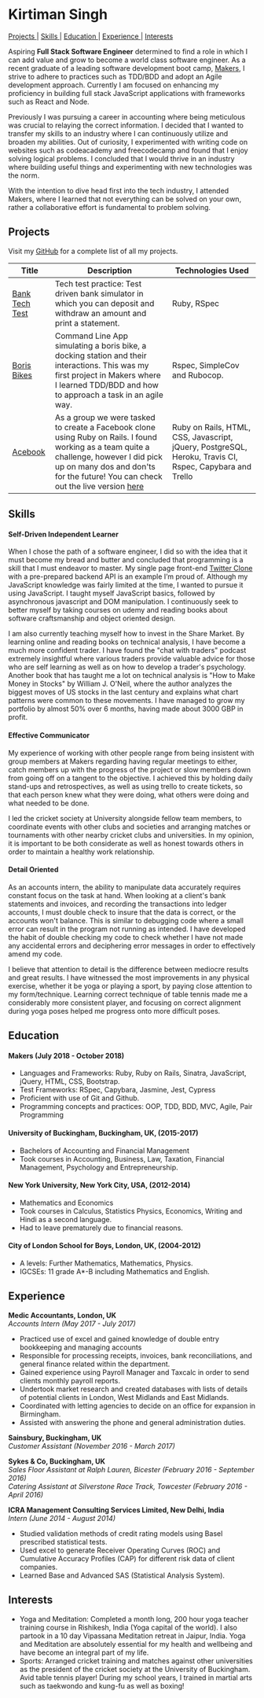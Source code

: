 # Kirtiman Singh

                                                                                                                   
[Projects ](#projects) |
[Skills ](#skills) |
[Education ](#education) |
[Experience ](#experience) |
[Interests ](#interests)


Aspiring **Full Stack Software Engineer** determined to find a role in which I can add value and grow to become a world class software engineer. As a recent graduate of a leading software development boot camp, [Makers](https://makers.tech/), I strive to adhere to practices such as TDD/BDD and adopt an Agile development approach. Currently I am focused on enhancing my proficiency in building full stack JavaScript applications with frameworks such as React and Node.

Previously I was pursuing a career in accounting where being meticulous was crucial to relaying the correct information. I decided that I wanted to transfer my skills to an industry where I can continuously utilize and broaden my abilities. Out of curiosity, I experimented with writing code on websites such as codeacademy and freecodecamp and found that I enjoy solving logical problems. I concluded that I would thrive in an industry where building useful things and experimenting with new technologies was the norm.

With the intention to dive head first into the tech industry, I attended Makers, where I learned that not everything can be solved on your own, rather a collaborative effort is fundamental to problem solving.


## Projects
Visit my [GitHub](https://github.com/kirtimansingh93 "Checkout my Github!") for a complete list of all my projects.

| Title | Description | Technologies Used |
|--|--|--|
| [Bank Tech Test](https://github.com/kirtimansingh93/Bank-Tech-Test) | Tech test practice: Test driven bank simulator in which you can deposit and withdraw an amount and print a statement.   | Ruby, RSpec |
| [Boris Bikes](https://github.com/kirtimansingh93/Boris-Bikes) | Command Line App simulating a boris bike, a docking station and their interactions. This was my first project in Makers where I learned TDD/BDD and how to approach a task in an agile way. | Rspec, SimpleCov and Rubocop. |
| [Acebook](https://github.com/kirtimansingh93/acebook-Team-and-a-half) | As a group we were tasked to create a Facebook clone using Ruby on Rails. I found working as a team quite a challenge, however I did pick up on many dos and don'ts for the future! You can check out the live version [here](https://murmuring-earth-81334.herokuapp.com/)| Ruby on Rails, HTML, CSS, Javascript, jQuery, PostgreSQL, Heroku, Travis CI, Rspec, Capybara and Trello |



## Skills


#### Self-Driven Independent Learner

When I chose the path of a software engineer, I did so with the idea that it must become my bread and butter and concluded that programming is a skill that I must endeavor to master. My single page front-end [Twitter Clone](https://github.com/kirtimansingh93/chitter-frontend) with a pre-prepared backend API is an example I’m proud of.  Although my JavaScript knowledge was fairly limited at the time, I wanted to pursue it using JavaScript. I taught myself JavaScript basics, followed by asynchronous javascript and DOM manipulation. I continuously seek to better myself by taking courses on udemy and reading books about software craftsmanship and object oriented design.

I am also currently teaching myself how to invest in the Share Market. By learning online and reading books on technical analysis, I have become a much more confident trader. I have found the "chat with traders" podcast extremely insightful where various traders provide valuable advice for those who are self learning as well as on how to develop a trader's psychology. Another book that has taught me a lot on technical analysis is "How to Make Money in Stocks" by William J. O'Neil, where the author analyzes the biggest moves of US stocks in the last century and explains what chart patterns were common to these movements. I have managed to grow my portfolio by almost 50% over 6 months, having made about 3000 GBP in profit.


#### Effective Communicator

My experience of working with other people range from being insistent with group members at Makers regarding having regular meetings to either, catch members up with the progress of the project or slow members down from going off on a tangent to the objective. I achieved this by holding daily stand-ups and retrospectives, as well as using trello to create tickets, so that each person knew what they were doing, what others were doing and what needed to be done.

I led the cricket society at University alongside fellow team members, to coordinate events with other clubs and societies and arranging matches or tournaments with other nearby cricket clubs and universities. In my opinion, it is important to be both considerate as well as honest towards others in order to maintain a healthy work relationship.


#### Detail Oriented

As an accounts intern, the ability to manipulate data accurately requires constant focus on the task at hand. When looking at a client's bank statements and invoices, and recording the transactions into ledger accounts, I must double check to insure that the data is correct, or the accounts won't balance. This is similar to debugging code where a small error can result in the program not running as intended. I have developed the habit of double checking my code to check whether I have not made any accidental errors and deciphering error messages in order to effectively amend my code.

I believe that attention to detail is the difference between mediocre results and great results.  I have witnessed the most improvements in any physical exercise, whether it be yoga or playing a sport, by paying close attention to my form/technique. Learning correct technique of table tennis made me a considerably more consistent player, and focusing on correct alignment during yoga poses helped me progress onto more difficult poses.


## Education

#### Makers (July 2018 - October 2018)

- Languages and Frameworks: Ruby, Ruby on Rails, Sinatra, JavaScript, jQuery, HTML, CSS, Bootstrap.
- Test Frameworks: RSpec, Capybara, Jasmine, Jest, Cypress
- Proficient with use of Git and Github.
- Programming concepts and practices: OOP, TDD, BDD, MVC, Agile, Pair Programming


#### University of Buckingham, Buckingham, UK, (2015-2017)

- Bachelors of Accounting and Financial Management
- Took courses in Accounting, Business, Law, Taxation, Financial Management, Psychology and Entrepreneurship.

#### New York University, New York City, USA, (2012-2014)

- Mathematics and Economics
- Took courses in Calculus, Statistics Physics, Economics, Writing and Hindi as a second language.
- Had to leave prematurely due to financial reasons.

#### City of London School for Boys, London, UK, (2004-2012)

- A levels: Further Mathematics, Mathematics, Physics.
- IGCSEs: 11 grade A*-B including Mathematics and English.


## Experience

**Medic Accountants, London, UK**    
*Accounts Intern (May 2017 - July 2017)*
- Practiced use of excel and gained knowledge of double entry bookkeeping and managing accounts
- Responsible for processing receipts, invoices, bank reconciliations, and general finance related within the department.
-	Gained experience using Payroll Manager and Taxcalc in order to send clients monthly payroll reports.
-	Undertook market research and created databases with lists of details of potential clients in London, West Midlands and East Midlands.
-	Coordinated with letting agencies to decide on an office for expansion in Birmingham.
-	Assisted with answering the phone and general administration duties.

**Sainsbury, Buckingham, UK**  
*Customer Assistant (November 2016 - March 2017)*

**Sykes & Co, Buckingham, UK**   
*Sales Floor Assistant at Ralph Lauren, Bicester (February 2016 - September 2016)*  
*Catering Assistant at Silverstone Race Track, Towcester (February 2016 - April 2016)*  


**ICRA Management Consulting Services Limited, New Delhi, India**    
*Intern (June 2014 - August 2014)*  
-	Studied validation methods of credit rating models using Basel prescribed statistical tests.
-	Used excel to generate Receiver Operating Curves (ROC) and Cumulative Accuracy Profiles (CAP) for different risk data of client companies.
-	Learned Base and Advanced SAS (Statistical Analysis System).


## Interests

- Yoga and Meditation: Completed a month long, 200 hour yoga teacher training course in Rishikesh, India (Yoga capital of the world). I also partook in a 10 day Vipassana Meditation retreat in Jaipur, India. Yoga and Meditation are absolutely essential for my health and wellbeing and have become an integral part of my life.  
- Sports: Arranged cricket training and matches against other universities as the president of the cricket society at the University of Buckingham. Avid table tennis player! During my school years, I trained in martial arts such as taekwondo and kung-fu as well as boxing!

